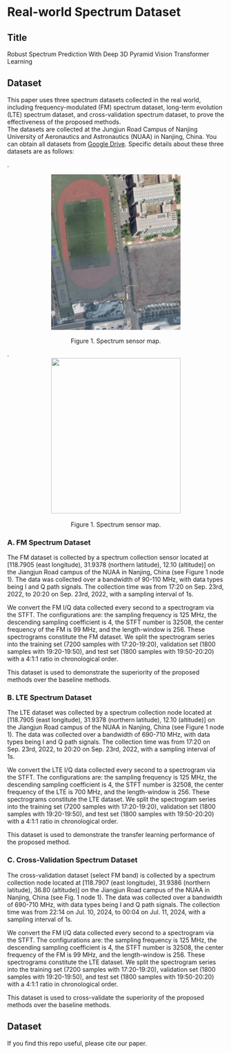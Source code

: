 # Real-world Spectrum Dataset 
## Title
Robust Spectrum Prediction With Deep 3D Pyramid Vision Transformer Learning

## Dataset 
This paper uses three spectrum datasets collected in the real world, including frequency-modulated (FM) spectrum dataset, long-term evolution (LTE) spectrum dataset, and cross-validation spectrum dataset, to prove the effectiveness of the proposed methods.  
The datasets are collected at the Jungjun Road Campus of Nanjing University of Aeronautics and Astronautics (NUAA) in Nanjing, China. You can obtain all datasets from [Google Drive](https://drive.google.com/drive/folders/1w2kTaRKVRmsO5jUAovZc78W_eTQ63TDm?usp=sharing). Specific details about these three datasets are as follows:

.<div align=center><img src="Spectrum-sensor-map/sensor-map.png" width="300" height="360" /></div>
<p align="center">  
 Figure 1. Spectrum sensor map.
</p>
.<div align=center><img src="Spectrum-sensor-map/actual-sensor-image.png" width="300" height="360" /></div>
<p align="center">  
 Figure 1. Spectrum sensor map.
</p>

### A. FM Spectrum Dataset
The FM dataset is collected by a spectrum collection sensor located at [118.7905 (east longitude), 31.9378 (northern latitude), 12.10 (altitude)] on the Jiangjun Road campus of the NUAA in Nanjing, China (see Figure 1 node 1). The data was collected over a bandwidth of 90-110 MHz, with data types being I and Q path signals. The collection time was from 17:20 on Sep. 23rd, 2022, to 20:20 on Sep. 23rd, 2022, with a sampling interval of 1s. 

We convert the FM I/Q data collected every second to a spectrogram via the STFT. The configurations are: the sampling frequency is 125 MHz, the descending sampling coefficient is 4, the STFT number is 32508, the center frequency of the FM is 99 MHz, and the length-window is 256. These spectrograms constitute the FM dataset. We split the spectrogram series into the training set (7200 samples with 17:20-19:20), validation set (1800 samples with 19:20-19:50), and test set (1800 samples with 19:50-20:20) with a 4:1:1 ratio in chronological order.

This dataset is used to demonstrate the superiority of the proposed methods over the baseline methods.

### B. LTE Spectrum Dataset
The LTE dataset was collected by a spectrum collection node located at [118.7905 (east longitude), 31.9378 (northern latitude), 12.10 (altitude)] on the Jiangjun Road campus of the NUAA in Nanjing, China (see Figure 1 node 1). The data was collected over a bandwidth of 690-710 MHz, with data types being I and Q path signals. The collection time was from 17:20 on Sep. 23rd, 2022, to 20:20 on Sep. 23rd, 2022, with a sampling interval of 1s. 

We convert the LTE I/Q data collected every second to a spectrogram via the STFT. The configurations are: the sampling frequency is 125 MHz, the descending sampling coefficient is 4, the STFT number is 32508, the center frequency of the LTE is 700 MHz, and the length-window is 256. These spectrograms constitute the LTE dataset. We split the spectrogram series into the training set (7200 samples with 17:20-19:20), validation set (1800 samples with 19:20-19:50), and test set (1800 samples with 19:50-20:20) with a 4:1:1 ratio in chronological order.

This dataset is used to demonstrate the transfer learning performance of the proposed method.

### C. Cross-Validation Spectrum Dataset
The cross-validation dataset (select FM band) is collected by a spectrum collection node located at [118.7907 (east longitude), 31.9386 (northern latitude), 36.80 (altitude)] on the Jiangjun Road campus of the NUAA in Nanjing, China (see Fig. 1 node 1). The data was collected over a bandwidth of 690-710 MHz, with data types being I and Q path signals. The collection time was from 22:14 on Jul. 10, 2024, to 00:04 on Jul. 11, 2024, with a sampling interval of 1s. 

We convert the FM I/Q data collected every second to a spectrogram via the STFT. The configurations are: the sampling frequency is 125 MHz, the descending sampling coefficient is 4, the STFT number is 32508, the center frequency of the FM is 99 MHz, and the length-window is 256. These spectrograms constitute the LTE dataset. We split the spectrogram series into the training set (7200 samples with 17:20-19:20), validation set (1800 samples with 19:20-19:50), and test set (1800 samples with 19:50-20:20) with a 4:1:1 ratio in chronological order.

This dataset is used to cross-validate the superiority of the proposed methods over the baseline methods.

## Dataset
If you find this repo useful, please cite our paper.
